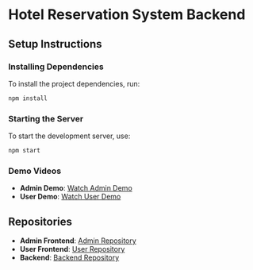
# Hotel Reservation System Backend

## Setup Instructions

### Installing Dependencies

To install the project dependencies, run:

```bash
npm install
```

### Starting the Server

To start the development server, use:

```bash
npm start
```

### Demo Videos

- **Admin Demo**: [Watch Admin Demo](https://drive.google.com/file/d/1FEHatwNXgpm7dDsB16nsICGH6HBaciEt/view?usp=drive_link)
- **User Demo**: [Watch User Demo](https://drive.google.com/file/d/13MZdOBiftWyHYwiOfD1PBkriUngszs-E/view?usp=sharing)

## Repositories

- **Admin Frontend**: [Admin Repository](https://github.com/NadaElho/Hotel-Reservation-System-Admin)
- **User Frontend**: [User Repository](https://github.com/NadaElho/Hotel-Reservation-System-React)
- **Backend**: [Backend Repository](https://github.com/NadaElho/Hotel-Reservation-System-Node.git)
